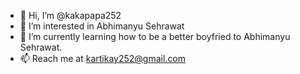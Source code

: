 - 👋 Hi, I’m @kakapapa252
- 👀 I’m interested in Abhimanyu Sehrawat
- 🌱 I’m currently learning how to be a better boyfried to Abhimanyu Sehrawat.
- 📫 Reach me at kartikay252@gmail.com

<!---
kakapapa252/kakapapa252 is a ✨ special ✨ repository because its `README.md` (this file) appears on your GitHub profile.
You can click the Preview link to take a look at your changes.
--->
